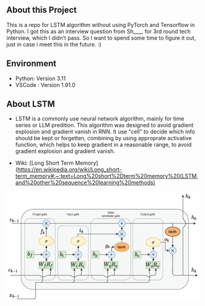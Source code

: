 ## About this Project

This is a repo for LSTM algorithm without using PyTorch and Tensorflow in Python.
I got this as an interview question from Sh____ for 3rd round tech interview, which I didn't pass.
So I want to spend some time to figure it out, just in case i meet this in the future. :)

## Environment

- Python: Version 3.11
- VSCode : Version 1.91.0

## About LSTM

- LSTM is a commonly use neural network algorithm, mainly for time series or LLM predition. This algorithm was designed to avoid gradient explosion and gradient vanish in RNN. It use "cell" to decide which info should be kept or forgetten, combining by using approprate activative function, which helps to keep gradient in a reasonable range, to avoid gradient explosion and gradient vanish.

- Wiki: [Long Short Term Memory](https://en.wikipedia.org/wiki/Long_short-term_memory#:~:text=Long%20short%2Dterm%20memory%20(LSTM,and%20other%20sequence%20learning%20methods)

![alt text](./lstm_intro.png)
